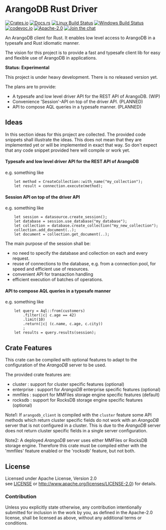 
# ArangoDB Rust Driver

[![Crates.io][crb]][crl]
[![Docs.rs][dcb]][dcl]
[![Linux Build Status][tcb]][tcl]
[![Windows Build Status][avb]][avl]
[![codevoc.io][cvb]][cvl]
[![Apache-2.0][lib]][lil]
[![Join the chat][gcb]][gcl]

[crb]: https://img.shields.io/crates/v/arangodb_client.svg
[dcb]: https://docs.rs/arangodb_client/badge.svg
[tcb]: https://travis-ci.org/innoave/arangodb-rust-driver.svg?branch=master
[avb]: https://ci.appveyor.com/api/projects/status/github/innoave/arangodb-rust-driver?branch=master&svg=true
[cvb]: https://codecov.io/gh/innoave/arangodb-rust-driver/branch/master/graph/badge.svg
[lib]: https://img.shields.io/badge/license-Apache%2D%2D2%2E0-blue.svg
[gcb]: https://badges.gitter.im/innoave/arangodb-rust-driver.svg

[crl]: https://crates.io/crates/arangodb_client
[dcl]: https://docs.rs/arangodb_client
[tcl]: https://travis-ci.org/innoave/arangodb-rust-driver
[avl]: https://ci.appveyor.com/project/innoave/arangodb-rust-driver
[cvl]: https://codecov.io/github/innoave/arangodb-rust-driver?branch=master
[lil]: https://www.apache.org/licenses/LICENSE-2.0
[gcl]: https://gitter.im/innoave/arangodb-rust-driver

An ArangoDB client for Rust. It enables low level access to ArangoDB in a
typesafe and Rust idiomatic manner. 

<!--TODO uncomment this section once the first release has been published
[Documentation](https://docs.rs/arangodb_client)
-->

The vision for this project is to provide a fast and typesafe client lib for
easy and flexible use of ArangoDB in applications.  

**Status: Experimental**

This project is under heavy development. There is no released version yet.

The plans are to provide:

* A typesafe and low level driver API for the REST API of ArangoDB. (WIP)
* Convenience 'Session'-API on top of the driver API. (PLANNED)
* API to compose AQL queries in a typesafe manner. (PLANNED)

## Ideas

In this section ideas for this project are collected. The provided code
snippets shall illustrate the ideas. This does not mean that they are
implemented yet or will be implemented in exact that way. So don't
expect that any code snippet provided here will compile or work yet. 

#### Typesafe and low level driver API for the REST API of ArangoDB

e.g. something like

```
    let method = CreateCollection::with_name("my_collection");
    let result = connection.execute(method);
```

#### Session API on top of the driver API

e.g. something like

```
    let session = datasource.create_session();
    let database = session.use_database("my_database");
    let collection = database.create_collection("my_new_collection");
    collection.add_document(..);
    let document = collection.get_document(..);
```

The main purpose of the session shall be:
* no need to specify the database and collection on each and every request.
* reuse of connections to the database, e.g. from a connection pool, for
  speed and efficient use of resources.
* convenient API for transaction handling
* efficient execution of batches of operations.

#### API to compose AQL queries in a typesafe manner

e.g. something like

```
    let query = Aql::from(customers)
        .filter(|c| c.age == 42)
        .limit(10)
        .return(|c| (c.name, c.age, c.city))
        ;
    let results = query.results(session);
```

## Crate Features

This crate can be compiled with optional features to adapt to the configuration
of the *ArangoDB* server to be used.

The provided crate features are:

* cluster : support for cluster specific features (optional)
* enterprise : support for *ArangoDB* enterprise specific features (optional)
* mmfiles : support for MMFiles storage engine specific features (default)
* rocksdb : support for RocksDB storage engine specific features (optional)

Note1: If `arangodb_client` is compiled with the `cluster` feature some API
       methods which return cluster specific fields do not work with an
       *ArangoDB* server that is not configured in a cluster. This is due to
       the *ArangoDB* server does not return cluster specific fields in a 
       single server configuration.
       
Note2: A deployed *ArangoDB* server uses either MMFiles or RocksDB storage
       engine. Therefore this crate must be compiled either with the
       'mmfiles' feature enabled or the 'rocksdb' feature, but not both.  

<!--TODO uncomment this section once the first release has been published
## Usage

#### Examples:

**Single server with MMFiles storage engine**

By default `arangodb_client` is compiled with support for single server
configurations using the MMFiles storage engine.

Add this to your `Cargo.toml` to use this crate with default features:

```toml
[dependencies]
arangodb_client = "0.1"
```

This is equivalent to:

```toml
[dependencies]
arangodb_client = { version = "0.1", default-features = false, features = ["mmfiles"] }
```

**Using RocksDB storage engine**

If the *ArangoDB* server is configured to use the RocksDB storage engine,
`arangodb_client` should be compiled with the `rocksdb` feature to support
RocksDB specific attributes and fields within the API methods.

```toml
[dependencies]
arangodb_client = { version = "0.1", default-features = false, features = ["rocksdb"] }
```

**Using an *ArangoDB* Cluster**

To use the *ArangoDB* cluster specific features of the API, `arangodb_client`
must be compiled with the `cluster` feature enabled.

To use a clustered server with MMFiles storage engine and enterprise features
add this to your dependencies:

```toml
[dependencies]
arangodb_client = { version = "0.1", features = ["cluster"] }
```

To use a clustered server with RocksDB storage engine add this to your dependencies:

```toml
[dependencies]
arangodb_client = { version = "0.1", default-features = false, features = ["rocksdb", "cluster"] }
```

**Using *ArangoDB* Enterprise features**

To add support for *ArangoDB* enterprise features in the client API add this to
your dependencies:

```toml
[dependencies]
arangodb_client = { version = "0.1", features = ["enterprise"] }
```

And with RocksDB storage engine instead of MMFiles:

```toml
[dependencies]
arangodb_client = { version = "0.1", default-features = false, features = ["rocksdb", "enterprise"] }
```
-->

## License

Licensed under Apache License, Version 2.0<br/>
see [LICENSE](LICENSE) or http://www.apache.org/licenses/LICENSE-2.0) for details.

### Contribution

Unless you explicitly state otherwise, any contribution intentionally submitted
for inclusion in the work by you, as defined in the Apache-2.0 license, shall be licensed as above, without any
additional terms or conditions.
